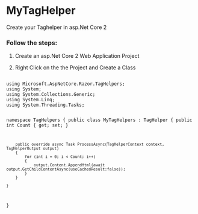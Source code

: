 # MyTagHelper
Create your Taghelper in asp.Net Core 2

### Follow the steps:

1.  Create an asp.Net Core 2 Web Application Project

2.  Right Click on the the Project and Create a Class

<code>
using Microsoft.AspNetCore.Razor.TagHelpers;
using System;
using System.Collections.Generic;
using System.Linq;
using System.Threading.Tasks;

namespace TagHelpers
{
    public class MyTagHelpers : TagHelper
    {
        public int Count { get; set; }

        public override async Task ProcessAsync(TagHelperContext context, TagHelperOutput output)
        {
            for (int i = 0; i < Count; i++)
            {
                output.Content.AppendHtml(await output.GetChildContentAsync(useCachedResult:false));
            }
        }

    }
}
</code>
